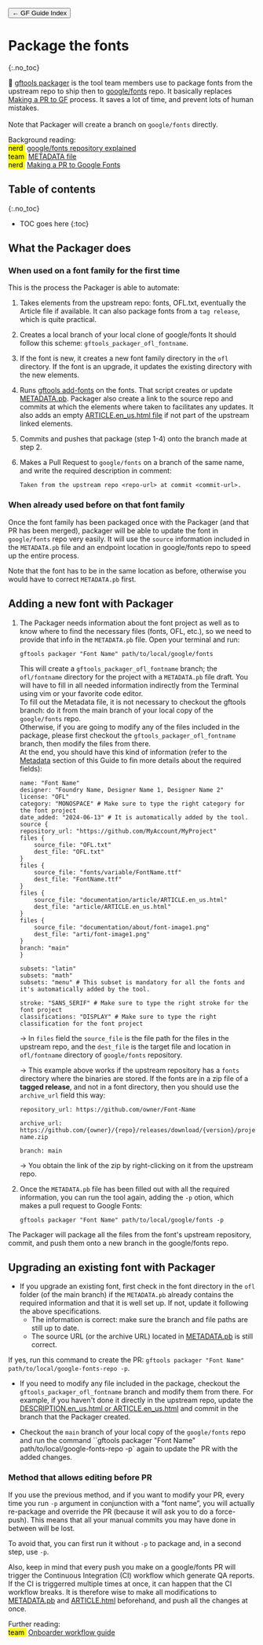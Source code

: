 <link href="style.css" rel="stylesheet">

<a href="./index"><button class="button button-i">&larr; GF Guide Index</button></a>

# Package the fonts
{:.no_toc}

<div class="callout">

🦦  <a href="https://github.com/googlefonts/gftools/tree/main/docs/gftools-packager">gftools packager</a> is the tool team members use to package fonts from the upstream repo to ship then to <a href="https://github.com/google/fonts">google/fonts</a> repo. It basically replaces <a href="./making-pr">Making a PR to GF</a> process. It saves a lot of time, and prevent lots of human mistakes.
<br><br>
Note that Packager will create a branch on <code>google/fonts</code> directly. 
</div>

<div class="context-reading">
    Background reading:<br>
    <mark class="purple">nerd&nbsp;</mark> <a href="./googlefonts">google/fonts repository explained</a>
    <br>
    <mark class="brown">team&nbsp;</mark> <a href="./metadata.md">METADATA file</a> 
    <br>
    <mark class="purple">nerd&nbsp;</mark> <a href="./making-pr">Making a PR to Google Fonts</a>
</div>

## Table of contents
{:.no_toc}
* TOC goes here
{:toc}

## What the Packager does

### When used on a font family for the first time

This is the process the Packager is able to automate:

1.  Takes elements from the upstream repo: fonts, OFL.txt, eventually the Article file if available. It can also package fonts from a `tag release`, which is quite practical.
2.  Creates a local branch of your local clone of google/fonts It should follow this scheme: `gftools_packager_ofl_fontname`.
3.  If the font is new, it creates a new font family directory in the `ofl` directory. If the font is an upgrade, it updates the existing directory with the new elements.
4.  Runs [gftools add-fonts](making-pr.md) on the fonts. That script creates or update [METADATA.pb](metadata.md). Packager also create a link to the source repo and commits at which the elements where taken to facilitates any updates. It also adds an empty [ARTICLE.en_us.html file](article.md) if not part of the upstream linked elements.
5.  Commits and pushes that package (step 1-4) onto the branch made at step 2.
6.  Makes a Pull Request to `google/fonts` on a branch of the same name, and write the required description in comment:

    ``` code
    Taken from the upstream repo <repo-url> at commit <commit-url>.
    ```

### When already used before on that font family

Once the font family has been packaged once with the Packager (and that PR has been merged), packager will be able to update the font in `google/fonts` repo very easily. It will use the `source` information included in the `METADATA.pb` file and an endpoint location in google/fonts repo to speed up the entire process.

Note that the font has to be in the same location as before, otherwise you would have to correct `METADATA.pb` first.

## Adding a new font with Packager

1.  The Packager needs information about the font project as well as to know where to find the necessary files (fonts, OFL, etc.), so we need to provide that info in the `METADATA.pb` file. Open your terminal and run:

    ``` code
    gftools packager "Font Name" path/to/local/google/fonts
    ```

    This will create a `gftools_packager_ofl_fontname` branch; the `ofl/fontname` directory for the project with a `METADATA.pb` file draft. You will have to fill in all needed information indirectly from the Terminal using vim or your favorite code editor.
    <br>
    To fill out the Metadata file, it is not necessary to checkout the gftools branch: do it from the main branch of your local copy of the `google/fonts` repo.
    <br>
    Otherwise, if you are going to modify any of the files included in the package, please first checkout the `gftools_packager_ofl_fontname` branch, then modify the files from there.
    <br>
    At the end, you should have this kind of information (refer to the [Metadata](metadata.pb) section of this Guide to fin more details about the required fields):

    ``` code
    name: "Font Name"
    designer: "Foundry Name, Designer Name 1, Designer Name 2"
    license: "OFL"
    category: "MONOSPACE" # Make sure to type the right category for the font project
    date_added: "2024-06-13" # It is automatically added by the tool.
    source {
    repository_url: "https://github.com/MyAccount/MyProject"
    files {
        source_file: "OFL.txt"
        dest_file: "OFL.txt"
    }
    files {
        source_file: "fonts/variable/FontName.ttf"
        dest_file: "FontName.ttf"
    }
    files {
        source_file: "documentation/article/ARTICLE.en_us.html"
        dest_file: "article/ARTICLE.en_us.html"
    }
    files {
        source_file: "documentation/about/font-image1.png"
        dest_file: "arti/font-image1.png"
    }
    branch: "main"
    }

    subsets: "latin"
    subsets: "math"
    subsets: "menu" # This subset is mandatory for all the fonts and it's automatically added by the tool.

    stroke: "SANS_SERIF" # Make sure to type the right stroke for the font project
    classifications: "DISPLAY" # Make sure to type the right classification for the font project
    ```

    → In `files` field the `source_file` is the file path for the files in the upstream repo, and the `dest_file` is the target file and location in `ofl/fontname` directory of `google/fonts` repository.

    → This example above works if the upstream repository has a `fonts` directory where the binaries are stored. If the fonts are in a zip file of a **tagged release**, and not in a font directory, then you should use the `archive_url` field this way:

    ``` code
    repository_url: https://github.com/owner/Font-Name

    archive_url: https://github.com/{owner}/{repo}/releases/download/{version}/project-name.zip

    branch: main
    ```

    → You obtain the link of the zip by right-clicking on it from the upstream repo.

2.  Once the `METADATA.pb` file has been filled out with all the required information, you can run the tool again, adding the `-p` otion, which makes a pull request to Google Fonts:

    ``` code
    gftools packager "Font Name" path/to/local/google/fonts -p
    ```

The Packager will package all the files from the font's upstream repository, commit, and push them onto a new branch in the google/fonts repo. 

## Upgrading an existing font with Packager

- If you upgrade an existing font, first check in the font directory in the `ofl` folder (of the main branch) if the `METADATA.pb` already contains the required information and that it is well set up. If not, update it following the above specifications. 
  - The information is correct: make sure the branch and file paths are still up to date.
  - The source URL (or the archive URL) located in [METADATA.pb](metadata.md) is still correct.

If yes, run this command to create the PR: `gftools packager "Font Name" path/to/local/google-fonts-repo -p`.

- If you need to modify any file included in the package, checkout the `gftools_packager_ofl_fontname` branch and modify them from there. For example, if you haven't done it directly in the upstream repo, update the [DESCRIPTION.en_us.html or ARTICLE.en_us.html](./article.md) and commit in the branch that the Packager created.

- Checkout the `main` branch of your local copy of the `google/fonts` repo and run the command ``gftools packager "Font Name" path/to/local/google-fonts-repo -p` again to update the PR with the added changes.

### Method that allows editing before PR

If you use the previous method, and if you want to modify your PR, every time you run `-p` argument in conjunction with a “font name”, you will actually re-package and override the PR (because it will ask you to do a force-push). This means that all your manual commits you may have done in between will be lost.

To avoid that, you can first run it without `-p` to package and, in a second step, use `-p`. 

Also, keep in mind that every push you make on a google/fonts PR will trigger the Continuous Integration (CI) workflow which generate QA reports. If the CI is triggerred multiple times at once, it can happen that the CI workflow breaks. It is therefore wise to make all modifications to [METADATA.pb](metadata.md) and [ARTICLE.html](article.md) beforehand, and push all the changes at once.

<div class="next-reading">
    Further reading:<br>
    <mark class="brown">team&nbsp;</mark> <a href="./onboarder-workflow">Onboarder workflow guide</a>
</div>
